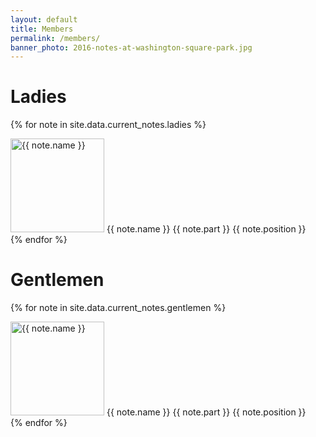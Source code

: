 ```yaml
---
layout: default
title: Members
permalink: /members/
banner_photo: 2016-notes-at-washington-square-park.jpg
---
```


# Ladies

<div class="current-notes">

{% for note in site.data.current_notes.ladies %}
<div class="current-note">
  <img src="/images/notes/{{ note.picture }}" alt="{{ note.name }}" width="150" height="150">
  <span class="name">{{ note.name }}</span>
  <span class="part">{{ note.part }}</span>
  <span class="position">{{ note.position }}</span>
</div>
{% endfor %}

</div>

# Gentlemen

<div class="current-notes">

{% for note in site.data.current_notes.gentlemen %}
<div class="current-note">
  <img src="/images/notes/{{ note.picture }}" alt="{{ note.name }}" width="150" height="150">
  <span class="name">{{ note.name }}</span>
  <span class="part">{{ note.part }}</span>
  <span class="position">{{ note.position }}</span>
</div>
{% endfor %}

</div>